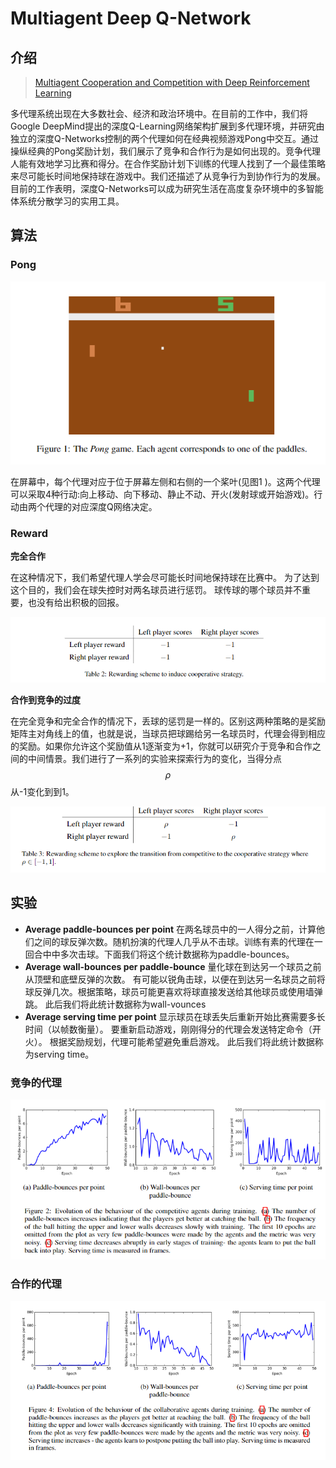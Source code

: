 # Multiagent Deep Q-Network

## 介绍

> [Multiagent Cooperation and Competition with Deep Reinforcement Learning](https://arxiv.org/pdf/1511.08779v1.pdf)

多代理系统出现在大多数社会、经济和政治环境中。在目前的工作中，我们将Google DeepMind提出的深度Q-Learning网络架构扩展到多代理环境，并研究由独立的深度Q-Networks控制的两个代理如何在经典视频游戏Pong中交互。通过操纵经典的Pong奖励计划，我们展示了竞争和合作行为是如何出现的。竞争代理人能有效地学习比赛和得分。在合作奖励计划下训练的代理人找到了一个最佳策略来尽可能长时间地保持球在游戏中。我们还描述了从竞争行为到协作行为的发展。目前的工作表明，深度Q-Networks可以成为研究生活在高度复杂环境中的多智能体系统分散学习的实用工具。

## 算法

### Pong

![](../../.gitbook/assets/image%20%2827%29.png)

在屏幕中，每个代理对应于位于屏幕左侧和右侧的一个桨叶\(见图1 \)。这两个代理可以采取4种行动:向上移动、向下移动、静止不动、开火\(发射球或开始游戏\)。行动由两个代理的对应深度Q网络决定。

### Reward

**完全合作**

在这种情况下，我们希望代理人学会尽可能长时间地保持球在比赛中。 为了达到这个目的，我们会在球失控时对两名球员进行惩罚。 球传球的哪个球员并不重要，也没有给出积极的回报。

![](../../.gitbook/assets/image%20%2836%29.png)

**合作到竞争的过度**

在完全竞争和完全合作的情况下，丢球的惩罚是一样的。区别这两种策略的是奖励矩阵主对角线上的值，也就是说，当球员把球踢给另一名球员时，代理会得到相应的奖励。如果你允许这个奖励值从1逐渐变为+1，你就可以研究介于竞争和合作之间的中间情景。我们进行了一系列的实验来探索行为的变化，当得分点 $$ρ$$ 从-1变化到到1。

![](../../.gitbook/assets/image%20%2879%29.png)

## 实验

* **Average paddle-bounces per point** 在两名球员中的一人得分之前，计算他们之间的球反弹次数。随机扮演的代理人几乎从不击球。训练有素的代理在一回合中中多次击球。下面我们将这个统计数据称为paddle-bounces。
* **Average wall-bounces per paddle-bounce** 量化球在到达另一个球员之前从顶壁和底壁反弹的次数。 有可能以锐角击球，以便在到达另一名球员之前将球反弹几次。根据策略，球员可能更喜欢将球直接发送给其他球员或使用墙弹跳。 此后我们将此统计数据称为wall-vounces
* **Average serving time per point** 显示球员在球丢失后重新开始比赛需要多长时间（以帧数衡量）。 要重新启动游戏，刚刚得分的代理会发送特定命令（开火）。 根据奖励规划，代理可能希望避免重启游戏。 此后我们将此统计数据称为serving time。

### 竞争的代理

![](../../.gitbook/assets/image%20%283%29.png)

### 合作的代理

![](../../.gitbook/assets/image%20%2833%29.png)

